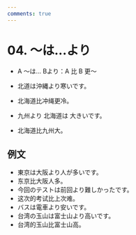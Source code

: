 ```yaml
---
comments: true
---
```


# 04. ～は...より

- A ～は... Bより：A 比 B 更～

- 北道は沖縄より寒いです。
- 北海道比冲绳更冷。
- 九州より 北海道は 大きいです。
- 北海道比九州大。

## 例文

- 東京は大阪より人が多いです。
- 东京比大阪人多。
- 今回のテストは前回より難しかったです。
- 这次的考试比上次难。
- バスは電車より安いです。
- 台湾の玉山は富士山より高いです。
- 台湾的玉山比富士山高。
